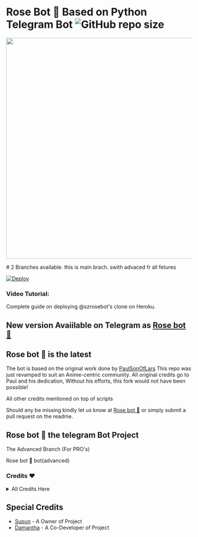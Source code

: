 # Rose Bot 🌹 Based on Python Telegram Bot ![GitHub repo size](https://img.shields.io/github/repo-size/githubsupun/The-Anki-Vector?label=Repo%20Size)
<p align="leaft">
  <img src="https://telegra.ph/file/db44105a9f1e27d623c37.jpg" width='600"'>
</p>
# 2 Branches available. this is main brach. swith advaced fr all fetures

[![Deploy](https://www.herokucdn.com/deploy/button.svg)](https://heroku.com/deploy?template=https://github.com/githubsupun/The-Anki-Vector.git)


### Video Tutorial:
Complete guide on deploying @szrosebot's clone on Heroku.

## New version Avaiilable on Telegram as [Rose bot 🌹](https://t.me/szrosebot)
## Rose bot 🌹 is the latest




The bot is based on the original work done by [PaulSonOfLars](https://github.com/PaulSonOfLars)
This repo was just revamped to suit an Anime-centric community. All original credits go to Paul and his dedication, Without his efforts, this fork would not have been possible!

All other credits mentioned on top of scripts

Should any be missing kindly let us know at [Rose bot 🌹](https://t.me/sl_bot_zone) or simply submit a pull request on the readme.

## Rose bot 🌹 the telegram Bot Project
The Advanced Branch (For PRO's)

Rose bot 🌹 bot(advanced)

### Credits ❤
<details><summary>All Credits Here</summary>
<p>

**[Inuka Asith](https://github.com/inukaasith)** ▪ **[Prabasha](https://github.com/prabhasha-p/HexzyBot)** ▪ **[Im Janindu](https://github.com/imjanindu)** ▪ **[Devil](https://github.com/lucifeermorningstar)** ▪ **[Miss-Valentina](https://github.com/Miss-Valentina)** ▪ **[Mr-Dark-Prince](https://github.com/Mr-Dark-Prince/)** ▪ **[Anime Kaizoku](https://github.com/AnimeKaizoku)** ▪ **[thehamkercat](https://github.com/thehamkercat/)**
</details>

## Special Credits
- [Supun](https://github.com/Youtubeslgeekshow) - A Owner of Project
- [Damantha](https://github.com/Damantha126) - A Co-Developer of Project
